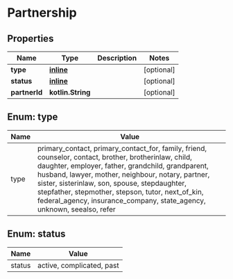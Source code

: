 
# Partnership

## Properties
Name | Type | Description | Notes
------------ | ------------- | ------------- | -------------
**type** | [**inline**](#TypeEnum) |  |  [optional]
**status** | [**inline**](#StatusEnum) |  |  [optional]
**partnerId** | **kotlin.String** |  |  [optional]


<a name="TypeEnum"></a>
## Enum: type
Name | Value
---- | -----
type | primary_contact, primary_contact_for, family, friend, counselor, contact, brother, brotherinlaw, child, daughter, employer, father, grandchild, grandparent, husband, lawyer, mother, neighbour, notary, partner, sister, sisterinlaw, son, spouse, stepdaughter, stepfather, stepmother, stepson, tutor, next_of_kin, federal_agency, insurance_company, state_agency, unknown, seealso, refer


<a name="StatusEnum"></a>
## Enum: status
Name | Value
---- | -----
status | active, complicated, past



